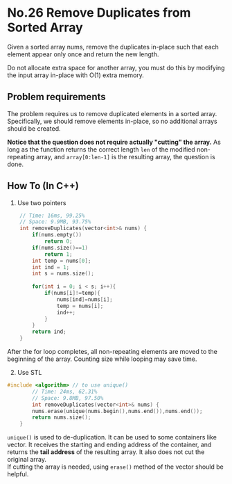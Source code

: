 No.26 Remove Duplicates from Sorted Array
=========
Given a sorted array nums, remove the duplicates in-place such that each element appear only once and return the new length.

Do not allocate extra space for another array, you must do this by modifying the input array in-place with O(1) extra memory.

## Problem requirements
  
The problem requires us to remove duplicated elements in a sorted array. Specifically, we should remove elements in-place, so no additional arrays should be created.  
  
  **Notice that the question does not require actually "cutting" the array.** As long as the function returns the correct 
length `len` of the modified non-repeating array, and `array[0:len-1]` is the resulting array, the question is done.

## How To (In C++)
  
1. Use two pointers  

```C++
    // Time: 16ms, 99.25%
    // Space: 9.9MB, 93.75%
    int removeDuplicates(vector<int>& nums) {
        if(nums.empty())
            return 0;
        if(nums.size()==1)
            return 1;
        int temp = nums[0];
        int ind = 1;
        int s = nums.size();
        
        for(int i = 0; i < s; i++){
            if(nums[i]!=temp){
                nums[ind]=nums[i];
                temp = nums[i];
                ind++;
            }
        }
        return ind;
    }
```  

After the for loop completes, all non-repeating elements are moved to the beginning of the array. Counting size while looping
may save time.  

2. Use STL

```C++
#include <algorithm> // to use unique()
        // Time: 24ms, 62.31%
        // Space: 9.8MB, 97.50%
        int removeDuplicates(vector<int>& nums) {
        nums.erase(unique(nums.begin(),nums.end()),nums.end());
        return nums.size();
    }
```

`unique()` is used to de-duplication. It can be used to some containers like vector. It receives the starting and ending address
of the container, and returns the **tail address** of the resulting array. It also does not cut the original array.  
If cutting the array is needed, using `erase()` method of the vector should be helpful.
